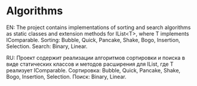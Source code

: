# Algorithms

EN:
The project contains implementations of sorting and search algorithms as static classes and extension methods for IList\<T\>, where T implements IComparable<T>.  Sorting: Bubble, Quick, Pancake, Shake, Bogo, Insertion, Selection. Search: Binary, Linear.

RU:
Проект содержит реализации алгоритмов сортировки и поиска в виде статических классов и методов расширения для IList<T>, где T реализует IComparable<T>.  Сортировка: Bubble, Quick, Pancake, Shake, Bogo, Insertion, Selection. Поиск: Binary, Linear.

